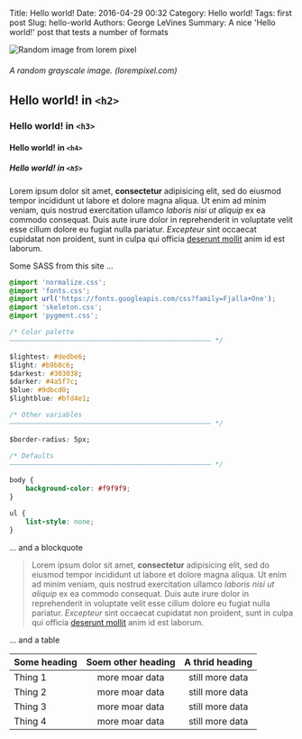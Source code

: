 Title: Hello world!
Date: 2016-04-29 00:32
Category: Hello world!
Tags: first post
Slug: hello-world
Authors: George LeVines
Summary: A nice 'Hello world!' post that tests a number of formats

![Random image from lorem pixel](http://lorempixel.com/g/1200/800 "Random image from lorem pixel")
###### A random grayscale image. (lorempixel.com)

## Hello world! in `<h2>`
### Hello world! in `<h3>`
#### Hello world! in `<h4>`
##### Hello world! in `<h5>`

Lorem ipsum dolor sit amet, **consectetur** adipisicing elit, sed do eiusmod
tempor incididunt ut labore et dolore magna aliqua. Ut enim ad minim veniam,
quis nostrud exercitation ullamco _laboris nisi ut aliquip_ ex ea commodo
consequat. Duis aute irure dolor in reprehenderit in voluptate velit esse
cillum dolore eu fugiat nulla pariatur. *Excepteur* sint occaecat cupidatat non
proident, sunt in culpa qui officia [deserunt mollit](http://www.google.com) anim id est laborum.

Some SASS from this site ...

```CSS
@import 'normalize.css';
@import 'fonts.css';
@import url('https://fonts.googleapis.com/css?family=Fjalla+One');
@import 'skeleton.css';
@import 'pygment.css';

/* Color palette 
–––––––––––––––––––––––––––––––––––––––––––––––––– */

$lightest: #dedbe6;
$light: #b9b8c6;
$darkest: #303038;
$darker: #4a5f7c;
$blue: #9dbcd0;
$lightblue: #bfd4e1;

/* Other variables
–––––––––––––––––––––––––––––––––––––––––––––––––– */

$border-radius: 5px;

/* Defaults
–––––––––––––––––––––––––––––––––––––––––––––––––– */

body {
	background-color: #f9f9f9;
}

ul {
	list-style: none;
}
```


... and a blockquote

> Lorem ipsum dolor sit amet, **consectetur** adipisicing elit, sed do eiusmod
tempor incididunt ut labore et dolore magna aliqua. Ut enim ad minim veniam,
quis nostrud exercitation ullamco _laboris nisi ut aliquip_ ex ea commodo
consequat. Duis aute irure dolor in reprehenderit in voluptate velit esse
cillum dolore eu fugiat nulla pariatur. *Excepteur* sint occaecat cupidatat non
proident, sunt in culpa qui officia [deserunt mollit](http://www.google.com) anim id est laborum.
	
... and a table

| **Some heading** | **Soem other heading** | **A thrid heading** |
|:--------------|:--------------------:|:-----------------:|
| Thing 1 | more moar data | still more data |
| Thing 2 | more moar data | still more data |
| Thing 3 | more moar data | still more data |
| Thing 4 | more moar data | still more data |